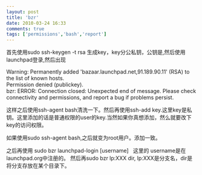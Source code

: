 ```yaml
---
layout: post
title: 'bzr'
date: 2010-03-24 16:33
comments: true
tags: ['permissions','bash','report']
---
```


首先使用sudo ssh-keygen -t rsa 生成key，key分公私钥，公钥是,然后使用launchpad登录,然后出现

Warning: Permanently added 'bazaar.launchpad.net,91.189.90.11' (RSA) to the
list of known hosts.  
Permission denied (publickey).  
bzr: ERROR: Connection closed: Unexpected end of message. Please check
connectivity and permissions, and report a bug if problems persist.

这样之后使用ssh-agent bash清洗一下。然后再使用ssh-add
key.这里key是私钥。这里添加的话是普通权限的user的key.当然如果你真想添加，然么就要改下key的访问权限。

如果使用sudo ssh-agent bash,之后就变为root用户。添加一致。

之后再使用 sudo bzr launchpad-login [username]   这里的 username是在launchpad.org中注册的。
然后再sudo bzr lp:XXX dir, lp:XXX是分支名，dir是将分支存放在某个目录下。

